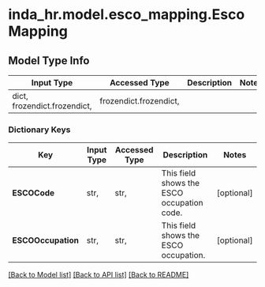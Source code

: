# inda_hr.model.esco_mapping.EscoMapping

## Model Type Info
Input Type | Accessed Type | Description | Notes
------------ | ------------- | ------------- | -------------
dict, frozendict.frozendict,  | frozendict.frozendict,  |  | 

### Dictionary Keys
Key | Input Type | Accessed Type | Description | Notes
------------ | ------------- | ------------- | ------------- | -------------
**ESCOCode** | str,  | str,  | This field shows the ESCO occupation code. | [optional] 
**ESCOOccupation** | str,  | str,  | This field shows the ESCO occupation. | [optional] 

[[Back to Model list]](../../README.md#documentation-for-models) [[Back to API list]](../../README.md#documentation-for-api-endpoints) [[Back to README]](../../README.md)

